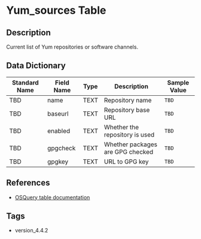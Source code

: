 # Yum_sources Table

## Description
Current list of Yum repositories or software channels.

## Data Dictionary
|Standard Name|Field Name|Type|Description|Sample Value|
|---|---|---|---|---|
|TBD|name|TEXT|Repository name|`TBD`|
|TBD|baseurl|TEXT|Repository base URL|`TBD`|
|TBD|enabled|TEXT|Whether the repository is used|`TBD`|
|TBD|gpgcheck|TEXT|Whether packages are GPG checked|`TBD`|
|TBD|gpgkey|TEXT|URL to GPG key|`TBD`|

## References
* [OSQuery table documentation](https://osquery.io/schema/current#yum_sources)

## Tags
* version_4.4.2